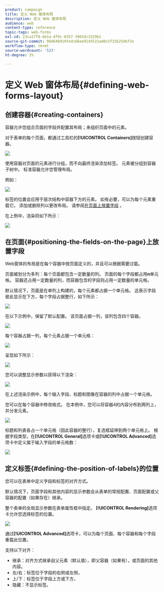 ```yaml
---
product: campaign
title: 定义 Web 窗体布局
description: 定义 Web 窗体布局
audience: web
content-type: reference
topic-tags: web-forms
exl-id: 23ca17f8-de1a-4f9c-8357-3965dc3329b1
source-git-commit: 98d646919fedc66ee9145522ad0c5f15b25dbf2e
workflow-type: tm+mt
source-wordcount: '523'
ht-degree: 2%

---
```


# 定义 Web 窗体布局{#defining-web-forms-layout}

## 创建容器{#creating-containers}

容器允许您组合页面的字段并配置其布局；来组织页面中的元素。

对于表单的每个页面，都通过工具栏的&#x200B;**[!UICONTROL Containers]**&#x200B;按钮创建容器。

![](assets/s_ncs_admin_survey_containers_add.png)

使用容器对页面的元素进行分组，而不向最终渲染添加标签。 元素被分组到容器子树中。 标准容器允许您管理布局。

例如：

![](assets/s_ncs_admin_survey_containers_std_arbo.png)

标签的位置会应用于层次结构中容器下方的元素。 如有必要，可以为每个元素重载它。 添加或删除列以更改布局。 请参阅[在页面上放置字段](#positioning-the-fields-on-the-page) 。

在上例中，渲染将如下所示：

![](assets/s_ncs_admin_survey_containers_std_ex.png)

## 在页面{#positioning-the-fields-on-the-page}上放置字段

Web窗体的布局是在每个容器中按页面定义的，并且可以根据需要过载。

页面被划分为多列：每个页面都包含一定数量的列。 页面的每个字段都占用&#x200B;**n**&#x200B;单元格。 容器还占用一定数量的列，而容器包含的字段则占用一定数量的单元格。

默认情况下，页面是在单列上构建的，每个元素都占据一个单元格。 这表示字段彼此显示在下方，每个字段占据整行，如下所示：

![](assets/s_ncs_admin_survey_container_ex.png)

在以下示例中，保留了默认配置。 该页面占据一列，该列包含四个容器。

![](assets/s_ncs_admin_survey_container_ex0.png)

每个容器占据一列，每个元素占据一个单元格：

![](assets/s_ncs_admin_survey_container_ex0a.png)

呈现如下所示：

![](assets/s_ncs_admin_survey_container_ex0_rend.png)

您可以调整显示参数以获得以下渲染：

![](assets/s_ncs_admin_survey_container_ex1_rend.png)

在上述渲染示例中，每个输入字段、标题和图像在容器的列中占据一个单元格。

您可以在每个容器中修改格式。 在本例中，您可以将容器4的内容分布到两列上，并分发元素。

![](assets/s_ncs_admin_survey_container_ex2_rend.png)

标题和列表各占一个单元格（因此容器的整行），复选框延伸到两个单元格上。 根据字段类型，在&#x200B;**[!UICONTROL General]**&#x200B;选项卡或&#x200B;**[!UICONTROL Advanced]**&#x200B;选项卡中定义属于输入字段的单元格数：

![](assets/s_ncs_admin_survey_container_ex2.png)

## 定义标签{#defining-the-position-of-labels}的位置

您可以在表单中定义字段和标签的对齐方式。

默认情况下，页面字段和其他内容的显示参数会从表单的常规配置、页面配置或父容器的配置（如果存在）继承。

整个表单的全局显示参数在表单属性框中指定。 **[!UICONTROL Rendering]**&#x200B;选项卡允许您选择标签的位置。

![](assets/s_ncs_admin_survey_label_position.png)

通过&#x200B;**[!UICONTROL Advanced]**&#x200B;选项卡，可以为每个页面、每个容器和每个字段重载此位置。

支持以下对齐：

* 继承：对齐方式继承自父元素（默认值），即父容器（如果有），或页面的其他内容。
* 左/右：标签位于字段的右侧或左侧，
* 上/下：标签位于字段上方或下方，
* 隐藏：不显示标签。
